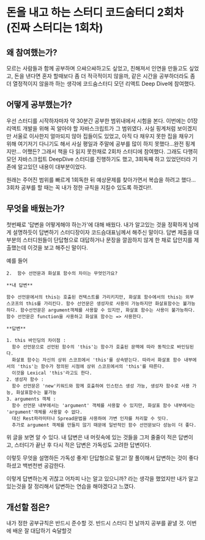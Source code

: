 # 돈을 내고 하는 스터디 코드숨터디 2회차 (진짜 스터디는 1회차)

## 왜 참여했는가?

모르는 사람들과 함께 공부하며 으쌰으쌰하고도 싶었고, 친해져서 인연을 만들고도 싶었고, 돈을 낸다면 혼자 할때보다 좀 더 적극적이지 않을까, 같은 시간을 공부하더라도 좀 더 열정적이지 않을까 하는 생각에 코드숨스터디 모던 리액트 Deep Dive에 참여했다.

## 어떻게 공부했는가?

우선 스터디를 시작하자마자 약 30분간 공부한 범위내에서 시험을 본다.
이번에는 01장 리액트 개발을 위해 꼭 알아야 할 자바스크립트가 그 범위였다. 사실 핑계처럼 보이겠지만 서울로 이사한지 얼마되지 않아 집들이도 있었고, 아직 다 채우지 못한 집을 채우기 위해 여기저기 다니기도 해서 사실 평일과 주말에 공부를 많이 하지 못했다...완전 핑계지만... 어쨌든? 그래서 책을 다 읽지 못한채로 2회차 스터디에 참여했다. 그래도 다행히 모던 자바스크립트 DeepDive 스터디를 진행하기도 했고, 3회독째 하고 있었던터라 기존에 알고있던 내용이 대부분이었다.

원래는 주어진 범위를 빠르게 1회독한 뒤 예상문제를 찾아가면서 복습을 하려고 했다... 3회차 공부를 할 때는 꼭 내가 정한 규칙을 지킬수 있도록 하겠다!!.

## 무엇을 배웠는가?

첫번째로 '답변을 어떻게해야 하는가'에 대해 배웠다.
내가 알고있는 것을 정확하게 남에게 설명하듯이 답변하기 스터디장이자 코드슴대표님께서 해주신 말이다.
답변 제출을 대부분의 스터디원들이 단답형으로 대답하거나 문장을 깔끔하지 않게 한 채로 답안지를 제출했는데 이것을 보고 해주신 말이다.

예를 들어

    2.  함수 선언문과 화살표 함수의 차이는 무엇인가요?

    **내 답변**

    함수 선언문에서의 this는 호출된 컨텍스트를 가리키지만, 화살표 함수에서의 this는 외부 스코프의 this를 가리킨다. 함수 선언문은 생성자로 사용이 가능하지만 화살표함수는 불가능하다. 함수선언문은 argument객체를 사용할 수 있지만, 화살표 함수는 사용이 불가능하다.
    함수 선언문은 function을 사용하고 화살표 함수는 => 사용한다.

    **답변**

    1. this 바인딩의 차이점 :
      함수 선언문으로 선언된 함수의 'this'는 함수가 호출된 문맥에 따라 동적으로 바인딩된다.
      화살표 함수는 자신의 상위 스코프에서 'this'를 상속받는다. 따라서 화살표 함수 내부에서의 'this'는 함수가 정의된 시점에 상위 스코프에서의 'this'를 따른다.
      이것을 Lexical 'this'라고도 한다.
    2. 생성자 함수 :
      함수 선언문은 'new'키워드와 함께 호출하여 인스턴스 생성 가능, 생성자 함수로 사용 가능, 화살표함수는 불가능
    3. arguments 객체 :
      함수 선언문 내부에서는 'argument' 객체를 사용할 수 있지만, 화살표 함수 내부에서는 'argument'객체를 사용할 수 없다.
      대신 Rest파라미터나 Spread문법을 사용하여 가변 인자를 처리할 수 잇다.
      추가로 argument 객체를 만들지 않기 때문에 일반적인 함수 선언문보다 성능이 더 좋다.

위 글을 보면 알 수 있다.
내 답변은 내 머릿속에 있는 것들을 그저 줄줄이 적은 답변이고, 스터디가 끝난 후 다시 적은 답변은 가독성도 고려한 답변이다.

이렇듯 무엇을 설명하든 가독성 좋게! 단답형으로 말고! 잘 풀이해서 답변하는 것이 좋다 하셨고 백번천번 공감한다.

이렇게 답변하는게 귀찮고 어차피 나는 알고 있으니까? 라는 생각을 했었지만 내가 알고 있는것을 잘 정리해서 답변하는 연습을 해야겠다고 느꼈다.

## 개선할 점은?

내가 정한 공부규칙은 반드시 준수할 것.
반드시 스터디 전 날까지 공부를 끝낼 것.
이번에 배운 잘 대답하기 숙달할것
